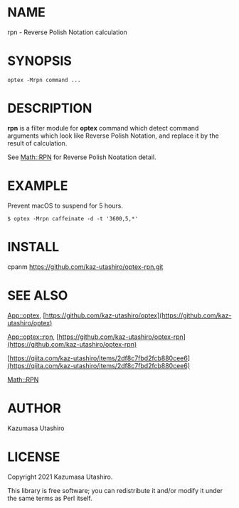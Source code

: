 # NAME

rpn - Reverse Polish Notation calculation

# SYNOPSIS

    optex -Mrpn command ...

# DESCRIPTION

**rpn** is a filter module for **optex** command which detect command
arguments which look like Reverse Polish Notation, and replace it by
the result of calculation.

See [Math::RPN](https://metacpan.org/pod/Math::RPN) for Reverse Polish Noatation detail.

# EXAMPLE

Prevent macOS to suspend for 5 hours.

    $ optex -Mrpn caffeinate -d -t '3600,5,*'

# INSTALL

cpanm https://github.com/kaz-utashiro/optex-rpn.git

# SEE ALSO

[App::optex](https://metacpan.org/pod/App::optex), [https://github.com/kaz-utashiro/optex](https://github.com/kaz-utashiro/optex)

[App::optex::rpn](https://metacpan.org/pod/App::optex::rpn), [https://github.com/kaz-utashiro/optex-rpn](https://github.com/kaz-utashiro/optex-rpn)

[https://qiita.com/kaz-utashiro/items/2df8c7fbd2fcb880cee6](https://qiita.com/kaz-utashiro/items/2df8c7fbd2fcb880cee6)

[Math::RPN](https://metacpan.org/pod/Math::RPN)

# AUTHOR

Kazumasa Utashiro

# LICENSE

Copyright 2021 Kazumasa Utashiro.

This library is free software; you can redistribute it and/or modify
it under the same terms as Perl itself.

